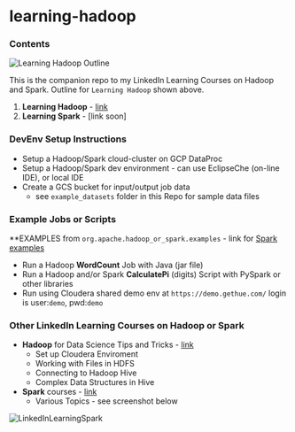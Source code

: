 # learning-hadoop
### Contents

![Learning Hadoop Outline](https://github.com/lynnlangit/learning-hadoop-and-spark/blob/master/images/learning-hadoop-outline.png)

This is the companion repo to my LinkedIn Learning Courses on Hadoop and Spark.  Outline for `Learning Hadoop` shown above.
1. **Learning Hadoop** - [link](https://www.lynda.com/Hadoop-tutorials/Hadoop-Fundamentals/191942-2.html)  
2. **Learning Spark** - [link soon]

### DevEnv Setup Instructions

- Setup a Hadoop/Spark cloud-cluster on GCP DataProc
- Setup a Hadoop/Spark dev environment - can use EclipseChe (on-line IDE), or local IDE
- Create a GCS bucket for input/output job data
    - see `example_datasets` folder in this Repo for sample data files

### Example Jobs or Scripts

**EXAMPLES from `org.apache.hadoop_or_spark.examples` - link for [Spark examples](https://github.com/apache/spark/tree/master/examples/src/main/scala/org/apache/spark/examples)

- Run a Hadoop **WordCount** Job with Java (jar file)
- Run a Hadoop and/or Spark **CalculatePi** (digits) Script with PySpark or other libraries
- Run using Cloudera shared demo env at `https://demo.gethue.com/` login is user:`demo`, pwd:`demo`

### Other LinkedIn Learning Courses on Hadoop or Spark

- **Hadoop** for Data Science Tips and Tricks - [link](https://www.linkedin.com/learning/hadoop-for-data-science-tips-tricks-techniques)
    - Set up Cloudera Enviroment
    - Working with Files in HDFS
    - Connecting to Hadoop Hive
    - Complex Data Structures in Hive
- **Spark** courses - [link](https://www.linkedin.com/learning/search?entityType=COURSE&keywords=Spark&software=Apache%20Spark~Hadoop)
    - Various Topics - see screenshot below

![LinkedInLearningSpark](https://github.com/lynnlangit/learning-hadoop-and-spark/blob/master/images/spark-courses.png)

